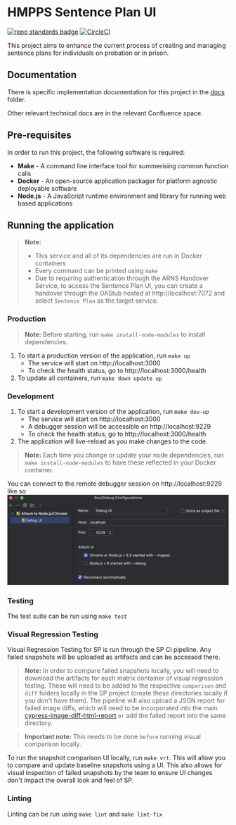 # HMPPS Sentence Plan UI
[![repo standards badge](https://img.shields.io/badge/dynamic/json?color=blue&style=flat&logo=github&label=MoJ%20Compliant&query=%24.result&url=https%3A%2F%2Foperations-engineering-reports.cloud-platform.service.justice.gov.uk%2Fapi%2Fv1%2Fcompliant_public_repositories%2Fhmpps-sentence-plan-ui)](https://operations-engineering-reports.cloud-platform.service.justice.gov.uk/public-github-repositories.html#hmpps-sentence-plan-ui "Link to report")
[![CircleCI](https://circleci.com/gh/ministryofjustice/hmpps-sentence-plan-ui/tree/main.svg?style=svg)](https://circleci.com/gh/ministryofjustice/hmpps-sentence-plan-ui)

This project aims to enhance the current process of creating and managing
sentence plans for individuals on probation or in prison.

## Documentation

There is specific implementation documentation for this project in the [docs](./docs) folder.

Other relevant technical docs are in the relevant Confluence space.

## Pre-requisites
In order to run this project, the following software is required:

- **Make** - A command line interface tool for summerising common function calls
- **Docker** - An open-source application packager for platform agnostic deployable software
- **Node.js** - A JavaScript runtime environment and library for running web based applications

## Running the application

> **Note:**
> - This service and all of its dependencies are run in Docker containers
> - Every command can be printed using `make`
> - Due to requiring authentication through the ARNS Handover Service,
    to access the Sentence Plan UI, you can create a handover through the
    OAStub hosted at http://localhost:7072 and select `Sentence Plan` as the target service.

### Production

> **Note:** Before starting, run `make install-node-modules` to install dependencies.

1. To start a production version of the application, run `make up`
    - The service will start on http://localhost:3000
    - To check the health status, go to http://localhost:3000/health
2. To update all containers, run `make down update up`

### Development
1. To start a development version of the application, run `make dev-up`
    - The service will start on http://localhost:3000
    - A debugger session will be accessible on http://localhost:9229
    - To check the health status, go to http://localhost:3000/health
2. The application will live-reload as you make changes to the code.

> **Note:** Each time you change or update your node dependencies, run `make install-node-modules` to have these reflected in your Docker container.

You can connect to the remote debugger session on http://localhost:9229 like so
[![API docs](https://github.com/ministryofjustice/hmpps-strengths-based-needs-assessments-ui/blob/main/.readme/debugger.png?raw=true)]()

### Testing
The test suite can be run using `make test`

### Visual Regression Testing
Visual Regression Testing for SP is run through the SP CI pipeline. Any failed snapshots will be uploaded as artifacts and can be accessed there.

> **Note:** In order to compare failed snapshots locally, you will need to download the artifacts for each matrix container of visual regression testing.
> These will need to be added to the respective `comparison` and `diff` folders locally in the SP project (create these directories locally if you
> don't have them). The pipeline will also upload a JSON report for failed image diffs, which will need to be incorporated into the main
> [cypress-image-diff-html-report](cypress-image-diff-html-report/cypress-image-diff.json) `or` add the failed report into the same directory.

> **Important note:** This needs to be done `before` running visual comparison locally.

To run the snapshot comparison UI locally, run `make vrt`. This will allow you to compare and update baseline snapshots using a UI. This also allows for visual inspection
of failed snapshots by the team to ensure UI changes don't impact the overall look and feel of SP.

### Linting
Linting can be run using `make lint` and `make lint-fix`

